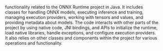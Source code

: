 functionality related to the ONNX Runtime project in Java. It includes classes for handling ONNX models, executing inference and training, managing execution providers, working with tensors and values, and providing metadata about models. The code interacts with other parts of the project by using native code, JNI bindings, and APIs to initialize the runtime, load native libraries, handle exceptions, and configure execution providers. It also relies on other classes and components within the project for various operations and functionality.